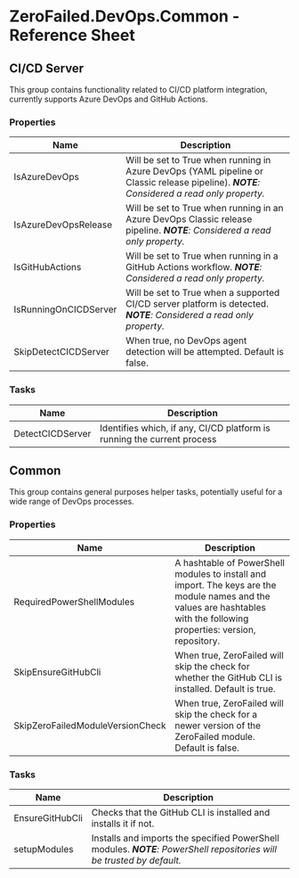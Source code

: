 # ZeroFailed.DevOps.Common - Reference Sheet

## CI/CD Server

This group contains functionality related to CI/CD platform integration, currently supports Azure DevOps and GitHub Actions.

### Properties

| Name                  | Description                                                                                                                                |
| --------------------- | ------------------------------------------------------------------------------------------------------------------------------------------ |
| IsAzureDevOps         | Will be set to True when running in Azure DevOps (YAML pipeline or Classic release pipeline). ***NOTE**: Considered a read only property.* |
| IsAzureDevOpsRelease  | Will be set to True when running in an Azure DevOps Classic release pipeline. ***NOTE**: Considered a read only property.*                 |
| IsGitHubActions       | Will be set to True when running in a GitHub Actions workflow. ***NOTE**: Considered a read only property.*                                |
| IsRunningOnCICDServer | Will be set to True when a supported CI/CD server platform is detected. ***NOTE**: Considered a read only property.*                       |
| SkipDetectCICDServer  | When true, no DevOps agent detection will be attempted. Default is false.                                                                  |

### Tasks

| Name             | Description                                                             |
| ---------------- | ----------------------------------------------------------------------- |
| DetectCICDServer | Identifies which, if any, CI/CD platform is running the current process |

## Common

This group contains general purposes helper tasks, potentially useful for a wide range of DevOps processes.

### Properties

| Name                             | Description                                                                                                                                                              |
| -------------------------------- | ------------------------------------------------------------------------------------------------------------------------------------------------------------------------ |
| RequiredPowerShellModules        | A hashtable of PowerShell modules to install and import. The keys are the module names and the values are hashtables with the following properties: version, repository. |
| SkipEnsureGitHubCli              | When true, ZeroFailed will skip the check for whether the GitHub CLI is installed. Default is true.                                                                      |
| SkipZeroFailedModuleVersionCheck | When true, ZeroFailed will skip the check for a newer version of the ZeroFailed module. Default is false.                                                                |

### Tasks

| Name            | Description                                                                                                            |
| --------------- | ---------------------------------------------------------------------------------------------------------------------- |
| EnsureGitHubCli | Checks that the GitHub CLI is installed and installs it if not.                                                        |
| setupModules    | Installs and imports the specified PowerShell modules. ***NOTE**: PowerShell repositories will be trusted by default.* |
